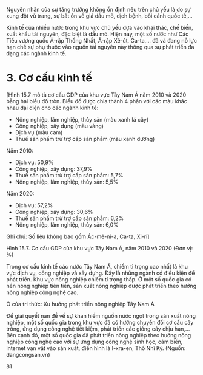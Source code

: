 Nguyên nhân của sự tăng trưởng không ổn định nêu trên chủ yếu là do sự xung đột vũ trang, sự bất ổn về giá dầu mỏ, dịch bệnh, bối cảnh quốc tế,...

Kinh tế của nhiều nước trong khu vực chủ yếu dựa vào khai thác, chế biến, xuất khẩu tài nguyên, đặc biệt là dầu mỏ. Hiện nay, một số nước như Các Tiểu vương quốc Ả-rập Thống Nhất, Ả-rập Xê-út, Ca-ta,... đã và đang nỗ lực hạn chế sự phụ thuộc vào nguồn tài nguyên này thông qua sự phát triển đa dạng các ngành kinh tế.

# 3. Cơ cấu kinh tế

[Hình 15.7 mô tả cơ cấu GDP của khu vực Tây Nam Á năm 2010 và 2020 bằng hai biểu đồ tròn. Biểu đồ được chia thành 4 phần với các màu khác nhau đại diện cho các ngành kinh tế:
- Nông nghiệp, lâm nghiệp, thủy sản (màu xanh lá cây)
- Công nghiệp, xây dựng (màu vàng)
- Dịch vụ (màu cam)
- Thuế sản phẩm trừ trợ cấp sản phẩm (màu xanh dương)

Năm 2010:
- Dịch vụ: 50,9%
- Công nghiệp, xây dựng: 37,9%
- Thuế sản phẩm trừ trợ cấp sản phẩm: 5,7%
- Nông nghiệp, lâm nghiệp, thủy sản: 5,5%

Năm 2020:
- Dịch vụ: 57,2%
- Công nghiệp, xây dựng: 30,6%
- Thuế sản phẩm trừ trợ cấp sản phẩm: 6,2%
- Nông nghiệp, lâm nghiệp, thủy sản: 6,0%

Ghi chú: Số liệu không bao gồm Ác-mê-ni-a, Ca-ta, Xi-ri]

Hình 15.7. Cơ cấu GDP của khu vực Tây Nam Á, năm 2010 và 2020 (Đơn vị: %)

Trong cơ cấu kinh tế các nước Tây Nam Á, chiếm tỉ trọng cao nhất là khu vực dịch vụ, công nghiệp và xây dựng. Đây là những ngành có điều kiện để phát triển. Khu vực nông nghiệp chiếm tỉ trọng thấp. Ở một số quốc gia có nền nông nghiệp tiên tiến, sản xuất nông nghiệp được phát triển theo hướng nông nghiệp công nghệ cao.

Ô cửa tri thức:
Xu hướng phát triển nông nghiệp Tây Nam Á

Để giải quyết nan đề về sự khan hiếm nguồn nước ngọt trong sản xuất nông nghiệp, một số quốc gia trong khu vực đã có hướng chuyển đổi cơ cấu cây trồng, ứng dụng công nghệ tiết kiệm, phát triển các giống cây chịu hạn,... Bên cạnh đó, một số quốc gia đã phát triển nông nghiệp theo hướng nông nghiệp công nghệ cao với sự ứng dụng công nghệ sinh học, cảm biến, internet vạn vật vào sản xuất, điển hình là I-xra-en, Thổ Nhĩ Kỳ.
(Nguồn: dangcongsan.vn)

81